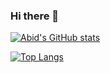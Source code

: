 ### Hi there 👋

<!--
**abid1174/abid1174** is a ✨ _special_ ✨ repository because its `README.md` (this file) appears on your GitHub profile.

Here are some ideas to get you started:

- 🔭 I’m currently working on ...
- 🌱 I’m currently learning ...
- 👯 I’m looking to collaborate on ...
- 🤔 I’m looking for help with ...
- 💬 Ask me about ...
- 📫 How to reach me: ...
- 😄 Pronouns: ...
- ⚡ Fun fact: ...
-->
[![Abid's GitHub stats](https://github-readme-stats.vercel.app/api?username=abid1174)](https://github.com/abid1174/github-readme-stats)

[![Top Langs](https://github-readme-stats.vercel.app/api/top-langs/?username=abid1174)](https://github.com/abid1174/github-readme-stats)
